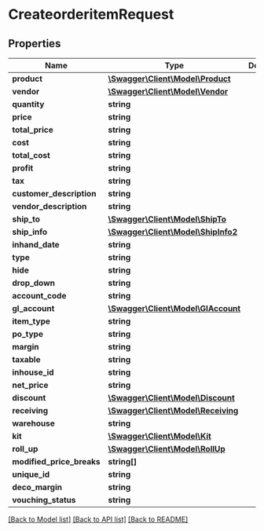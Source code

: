 # CreateorderitemRequest

## Properties
Name | Type | Description | Notes
------------ | ------------- | ------------- | -------------
**product** | [**\Swagger\Client\Model\Product**](Product.md) |  | 
**vendor** | [**\Swagger\Client\Model\Vendor**](Vendor.md) |  | 
**quantity** | **string** |  | 
**price** | **string** |  | 
**total_price** | **string** |  | 
**cost** | **string** |  | 
**total_cost** | **string** |  | 
**profit** | **string** |  | 
**tax** | **string** |  | 
**customer_description** | **string** |  | 
**vendor_description** | **string** |  | 
**ship_to** | [**\Swagger\Client\Model\ShipTo**](ShipTo.md) |  | 
**ship_info** | [**\Swagger\Client\Model\ShipInfo2**](ShipInfo2.md) |  | 
**inhand_date** | **string** |  | 
**type** | **string** |  | 
**hide** | **string** |  | 
**drop_down** | **string** |  | 
**account_code** | **string** |  | 
**gl_account** | [**\Swagger\Client\Model\GlAccount**](GlAccount.md) |  | 
**item_type** | **string** |  | 
**po_type** | **string** |  | 
**margin** | **string** |  | 
**taxable** | **string** |  | 
**inhouse_id** | **string** |  | 
**net_price** | **string** |  | 
**discount** | [**\Swagger\Client\Model\Discount**](Discount.md) |  | 
**receiving** | [**\Swagger\Client\Model\Receiving**](Receiving.md) |  | 
**warehouse** | **string** |  | 
**kit** | [**\Swagger\Client\Model\Kit**](Kit.md) |  | 
**roll_up** | [**\Swagger\Client\Model\RollUp**](RollUp.md) |  | 
**modified_price_breaks** | **string[]** |  | 
**unique_id** | **string** |  | 
**deco_margin** | **string** |  | 
**vouching_status** | **string** |  | 

[[Back to Model list]](../../README.md#documentation-for-models) [[Back to API list]](../../README.md#documentation-for-api-endpoints) [[Back to README]](../../README.md)

